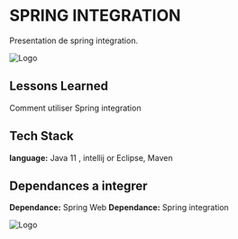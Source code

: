 
# SPRING INTEGRATION

Presentation de spring integration.

![Logo](https://docs.spring.io/spring-integration/docs/2.1.0.RC1/reference/htmlsingle/images/router.jpg)



## Lessons Learned
Comment utiliser Spring integration 


## Tech Stack

**language:** Java 11 , intellij or Eclipse, Maven


## Dependances a integrer 

**Dependance:** Spring Web
**Dependance:** Spring integration





![Logo](https://th.bing.com/th/id/OIP.W9NiwLmnZmYigMD7opLy7QHaHa?w=179&h=180&c=7&r=0&o=5&pid=1.7)

